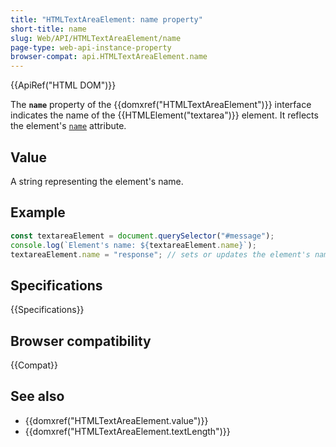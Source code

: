 ```yaml
---
title: "HTMLTextAreaElement: name property"
short-title: name
slug: Web/API/HTMLTextAreaElement/name
page-type: web-api-instance-property
browser-compat: api.HTMLTextAreaElement.name
---
```


{{ApiRef("HTML DOM")}}

The **`name`** property of the {{domxref("HTMLTextAreaElement")}} interface indicates the name of the {{HTMLElement("textarea")}} element. It reflects the element's [`name`](/en-US/docs/Web/HTML/Element/textarea#name) attribute.

## Value

A string representing the element's name.

## Example

```js
const textareaElement = document.querySelector("#message");
console.log(`Element's name: ${textareaElement.name}`);
textareaElement.name = "response"; // sets or updates the element's name
```

## Specifications

{{Specifications}}

## Browser compatibility

{{Compat}}

## See also

- {{domxref("HTMLTextAreaElement.value")}}
- {{domxref("HTMLTextAreaElement.textLength")}}
